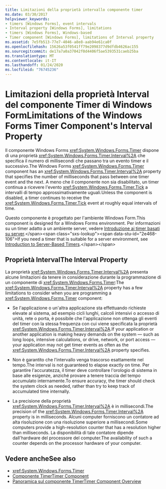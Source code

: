 ```yaml
---
title: Limitazioni della proprietà intervallo componente timer
ms.date: 03/30/2017
helpviewer_keywords:
- timers [Windows Forms], event intervals
- Interval property [Windows Forms], limitations
- timers [Windows Forms], Windows-based
- Timer component [Windows Forms], limitations of Interval property
ms.assetid: 7e5fb513-77e7-4046-a8e8-aab94e61ca0f
ms.openlocfilehash: 15626a53f0541ff79e2098377d9dfdb4626ac155
ms.sourcegitcommit: de17a7a0a37042f0d4406f5ae5393531caeb25ba
ms.translationtype: MT
ms.contentlocale: it-IT
ms.lasthandoff: 01/24/2020
ms.locfileid: "76745236"
---
```

# <a name="limitations-of-the-windows-forms-timer-components-interval-property"></a><span data-ttu-id="2e468-102">Limitazioni della proprietà Interval del componente Timer di Windows Form</span><span class="sxs-lookup"><span data-stu-id="2e468-102">Limitations of the Windows Forms Timer Component's Interval Property</span></span>
<span data-ttu-id="2e468-103">Il componente Windows Forms <xref:System.Windows.Forms.Timer> dispone di una proprietà <xref:System.Windows.Forms.Timer.Interval%2A> che specifica il numero di millisecondi che passano tra un evento timer e il successivo.</span><span class="sxs-lookup"><span data-stu-id="2e468-103">The Windows Forms <xref:System.Windows.Forms.Timer> component has an <xref:System.Windows.Forms.Timer.Interval%2A> property that specifies the number of milliseconds that pass between one timer event and the next.</span></span> <span data-ttu-id="2e468-104">A meno che il componente non sia disabilitato, un timer continua a ricevere l'evento <xref:System.Windows.Forms.Timer.Tick> a intervalli di tempo approssimativamente uguali.</span><span class="sxs-lookup"><span data-stu-id="2e468-104">Unless the component is disabled, a timer continues to receive the <xref:System.Windows.Forms.Timer.Tick> event at roughly equal intervals of time.</span></span>  
  
 <span data-ttu-id="2e468-105">Questo componente è progettato per l'ambiente Windows Form.</span><span class="sxs-lookup"><span data-stu-id="2e468-105">This component is designed for a Windows Forms environment.</span></span> <span data-ttu-id="2e468-106">Per informazioni su un timer adatto a un ambiente server, vedere [Introduzione ai timer basati su server](https://docs.microsoft.com/previous-versions/visualstudio/visual-studio-2008/tb9yt5e6(v=vs.90)).</span><span class="sxs-lookup"><span data-stu-id="2e468-106">If you need a timer that is suitable for a server environment, see [Introduction to Server-Based Timers](https://docs.microsoft.com/previous-versions/visualstudio/visual-studio-2008/tb9yt5e6(v=vs.90)).</span></span>  
  
## <a name="the-interval-property"></a><span data-ttu-id="2e468-107">Proprietà Interval</span><span class="sxs-lookup"><span data-stu-id="2e468-107">The Interval Property</span></span>  
 <span data-ttu-id="2e468-108">La proprietà <xref:System.Windows.Forms.Timer.Interval%2A> presenta alcune limitazioni da tenere in considerazione durante la programmazione di un componente di <xref:System.Windows.Forms.Timer>:</span><span class="sxs-lookup"><span data-stu-id="2e468-108">The <xref:System.Windows.Forms.Timer.Interval%2A> property has a few limitations to consider when you are programming a <xref:System.Windows.Forms.Timer> component:</span></span>  
  
- <span data-ttu-id="2e468-109">Se l'applicazione o un'altra applicazione sta effettuando richieste elevate al sistema, ad esempio cicli lunghi, calcoli intensivi o accesso di unità, rete o porta, è possibile che l'applicazione non ottenga gli eventi del timer con la stessa frequenza con cui viene specificata la proprietà <xref:System.Windows.Forms.Timer.Interval%2A>.</span><span class="sxs-lookup"><span data-stu-id="2e468-109">If your application or another application is making heavy demands on the system — such as long loops, intensive calculations, or drive, network, or port access — your application may not get timer events as often as the <xref:System.Windows.Forms.Timer.Interval%2A> property specifies.</span></span>  
  
- <span data-ttu-id="2e468-110">Non è garantito che l'intervallo venga trascorso esattamente nel tempo.</span><span class="sxs-lookup"><span data-stu-id="2e468-110">The interval is not guaranteed to elapse exactly on time.</span></span> <span data-ttu-id="2e468-111">Per garantire l'accuratezza, il timer deve controllare l'orologio di sistema in base alle esigenze, anziché provare a tenere traccia del tempo accumulato internamente.</span><span class="sxs-lookup"><span data-stu-id="2e468-111">To ensure accuracy, the timer should check the system clock as needed, rather than try to keep track of accumulated time internally.</span></span>  
  
- <span data-ttu-id="2e468-112">La precisione della proprietà <xref:System.Windows.Forms.Timer.Interval%2A> è in millisecondi.</span><span class="sxs-lookup"><span data-stu-id="2e468-112">The precision of the <xref:System.Windows.Forms.Timer.Interval%2A> property is in milliseconds.</span></span> <span data-ttu-id="2e468-113">Alcuni computer forniscono un contatore ad alta risoluzione con una risoluzione superiore a millisecondi.</span><span class="sxs-lookup"><span data-stu-id="2e468-113">Some computers provide a high-resolution counter that has a resolution higher than milliseconds.</span></span> <span data-ttu-id="2e468-114">La disponibilità di tale contatore dipende dall'hardware del processore del computer.</span><span class="sxs-lookup"><span data-stu-id="2e468-114">The availability of such a counter depends on the processor hardware of your computer.</span></span>
  
## <a name="see-also"></a><span data-ttu-id="2e468-115">Vedere anche</span><span class="sxs-lookup"><span data-stu-id="2e468-115">See also</span></span>

- <xref:System.Windows.Forms.Timer>
- [<span data-ttu-id="2e468-116">Componente Timer</span><span class="sxs-lookup"><span data-stu-id="2e468-116">Timer Component</span></span>](timer-component-windows-forms.md)
- [<span data-ttu-id="2e468-117">Panoramica sul componente Timer</span><span class="sxs-lookup"><span data-stu-id="2e468-117">Timer Component Overview</span></span>](timer-component-overview-windows-forms.md)
